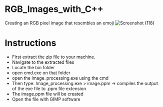 # RGB_Images_with_C++
Creating an RGB pixel image that resembles an emoji
![Screenshot (118)](https://github.com/user-attachments/assets/990c5352-0648-4663-a51a-cd8de63ec3d8)


# Instructions

- First extract the zip file to your machine.
- Navigate to the extracted files
- Locate the bin folder
- open cmd.exe on that folder
- open the Image_processing.exe using the cmd
- Then type: Image_processing.exe > image.ppm -> compiles the output of the exe file to .ppm file extension
- The image.ppm file will be created
- Open the file  with GIMP software 
